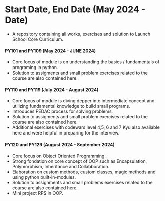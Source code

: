 # Start Date, End Date (May 2024 - Date)

- A repository containing all works, exercises and solution to Launch School Core Curriculum.

#### PY101 and PY109 (May 2024 - JUNE 2024)

- Core focus of module is on understanding the basics / fundamentals of programing in python.
- Solution to assigments and small problem exercises related to the course are also contained here.

#### PY110 and PY119 (July 2024 - August 2024)

- Core focus of module is diving depper into intermediate concept and utilizing fundamental knowledge to build small programs.
- Introduces PEDAC process for solving problems.
- Solution to assigments and small problem exercises related to the course are also contained here.
- Additional exercises with codewars level 4,5, 6 and 7 Kyu also available here and were helpful in preparing for the interview.

#### PY120 and PY129 (August 2024 - September 2024)

- Core focus on Object Oriented Programming.
- Strong fondation on core concept of OOP such as Encapsulation, Polymorphism, Inheritance and Collabboration.
- Elaboration on custom methods, custom classes, magic methods and using python built-in-modules.
- Solution to assignments and small problems exercises related to the course are also contained here.
- Mini project RPS in OOP.